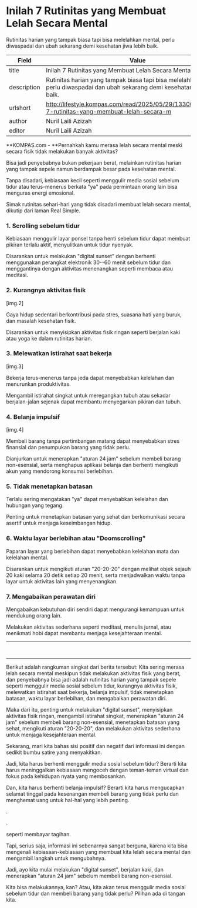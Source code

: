 # Inilah 7 Rutinitas yang Membuat Lelah Secara Mental

Rutinitas harian yang tampak biasa tapi bisa melelahkan mental, perlu diwaspadai dan ubah sekarang demi kesehatan jiwa lebih baik.

| Field       | Value                                                       |
|-------------|-------------------------------------------------------------|
| title       | Inilah 7 Rutinitas yang Membuat Lelah Secara Mental |
| description | Rutinitas harian yang tampak biasa tapi bisa melelahkan mental, perlu diwaspadai dan ubah sekarang demi kesehatan jiwa lebih baik. |
| urlshort    | http://lifestyle.kompas.com/read/2025/05/29/133000420/inilah-7-rutinitas-yang-membuat-lelah-secara-m |
| author      | Nuril Laili Azizah |
| editor      | Nuril Laili Azizah |

**KOMPAS.com - **Pernahkah kamu merasa lelah secara mental meski secara fisik tidak melakukan banyak aktivitas?

Bisa jadi penyebabnya bukan pekerjaan berat, melainkan rutinitas harian yang tampak sepele namun berdampak besar pada kesehatan mental.

Tanpa disadari, kebiasaan kecil seperti menggulir media sosial sebelum tidur atau terus-menerus berkata \"ya\" pada permintaan orang lain bisa menguras energi emosional.

Simak rutinitas sehari-hari yang tidak disadari membuat lelah secara mental, dikutip dari laman Real Simple.

### 1. Scrolling sebelum tidur

Kebiasaan menggulir layar ponsel tanpa henti sebelum tidur dapat membuat pikiran terlalu aktif, menyulitkan untuk tidur nyenyak.

Disarankan untuk melakukan \"digital sunset\" dengan berhenti menggunakan perangkat elektronik 30--60 menit sebelum tidur dan menggantinya dengan aktivitas menenangkan seperti membaca atau meditasi.

### 2. Kurangnya aktivitas fisik

\[img.2\]

Gaya hidup sedentari berkontribusi pada stres, suasana hati yang buruk, dan masalah kesehatan fisik.

Disarankan untuk menyisipkan aktivitas fisik ringan seperti berjalan kaki atau yoga ke dalam rutinitas harian.

### 3. Melewatkan istirahat saat bekerja

\[img.3\]

Bekerja terus-menerus tanpa jeda dapat menyebabkan kelelahan dan menurunkan produktivitas.

Mengambil istirahat singkat untuk meregangkan tubuh atau sekadar berjalan-jalan sejenak dapat membantu menyegarkan pikiran dan tubuh.

### 4. Belanja impulsif

\[img.4\]

Membeli barang tanpa pertimbangan matang dapat menyebabkan stres finansial dan penumpukan barang yang tidak perlu.

Dianjurkan untuk menerapkan \"aturan 24 jam\" sebelum membeli barang non-esensial, serta menghapus aplikasi belanja dan berhenti mengikuti akun yang mendorong konsumsi berlebihan.

### 5. Tidak menetapkan batasan

Terlalu sering mengatakan \"ya\" dapat menyebabkan kelelahan dan hubungan yang tegang.

Penting untuk menetapkan batasan yang sehat dan berkomunikasi secara asertif untuk menjaga keseimbangan hidup.

### 6. Waktu layar berlebihan atau \"Doomscrolling\"

Paparan layar yang berlebihan dapat menyebabkan kelelahan mata dan kelelahan mental.

Disarankan untuk mengikuti aturan \"20-20-20\" dengan melihat objek sejauh 20 kaki selama 20 detik setiap 20 menit, serta menjadwalkan waktu tanpa layar untuk aktivitas lain yang menyenangkan.

### 7. Mengabaikan perawatan diri

Mengabaikan kebutuhan diri sendiri dapat mengurangi kemampuan untuk mendukung orang lain.

Melakukan aktivitas sederhana seperti meditasi, menulis jurnal, atau menikmati hobi dapat membantu menjaga kesejahteraan mental.

------------------------------------------------------------------------

 

---
Berikut adalah rangkuman singkat dari berita tersebut: Kita sering merasa lelah secara mental meskipun tidak melakukan aktivitas fisik yang berat, dan penyebabnya bisa jadi adalah rutinitas harian yang tampak sepele seperti menggulir media sosial sebelum tidur, kurangnya aktivitas fisik, melewatkan istirahat saat bekerja, belanja impulsif, tidak menetapkan batasan, waktu layar berlebihan, dan mengabaikan perawatan diri.

 Maka dari itu, penting untuk melakukan "digital sunset", menyisipkan aktivitas fisik ringan, mengambil istirahat singkat, menerapkan "aturan 24 jam" sebelum membeli barang non-esensial, menetapkan batasan yang sehat, mengikuti aturan "20-20-20", dan melakukan aktivitas sederhana untuk menjaga kesejahteraan mental.



Sekarang, mari kita bahas sisi positif dan negatif dari informasi ini dengan sedikit bumbu satire yang menyakitkan.

 Jadi, kita harus berhenti menggulir media sosial sebelum tidur? Berarti kita harus meninggalkan kebiasaan mengoceh dengan teman-teman virtual dan fokus pada kehidupan nyata yang membosankan.

 Dan, kita harus berhenti belanja impulsif? Berarti kita harus mengucapkan selamat tinggal pada kesenangan membeli barang yang tidak perlu dan menghemat uang untuk hal-hal yang lebih penting.

.

.

 seperti membayar tagihan.

 Tapi, serius saja, informasi ini sebenarnya sangat berguna, karena kita bisa mengenali kebiasaan-kebiasaan yang membuat kita lelah secara mental dan mengambil langkah untuk mengubahnya.

 Jadi, ayo kita mulai melakukan "digital sunset", berjalan kaki, dan menerapkan "aturan 24 jam" sebelum membeli barang non-esensial.

 Kita bisa melakukannya, kan? Atau, kita akan terus menggulir media sosial sebelum tidur dan membeli barang yang tidak perlu? Pilihan ada di tangan kita.
